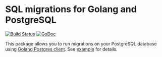 # SQL migrations for Golang and PostgreSQL

[![Build Status](https://travis-ci.org/go-pg/migrations.svg)](https://travis-ci.org/go-pg/migrations)
[![GoDoc](https://godoc.org/github.com/go-pg/migrations?status.svg)](https://godoc.org/github.com/go-pg/migrations)

This package allows you to run migrations on your PostgreSQL database using [Golang Postgres client](https://github.com/go-pg/pg). See [example](example) for details.
